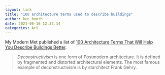 ```yaml
---
layout: link
title: "100 architecture terms used to describe buildings"
author: ken_booth
date: 2021-06-16 12:32:14
categories: Art
---
```

My Modern Met published a list of [100 Architecture Terms That Will Help You Describe Buildings Better](https://mymodernmet.com/architecture-terms/?utm_source=join1440&utm_medium=email&utm_placement=newsletter).

> *Deconstructivism* is one form of Postmodern architecture. It is defined by fragmented and distorted architectural elements. The most famous example of deconstructivism is by starchitect Frank Gehry.
